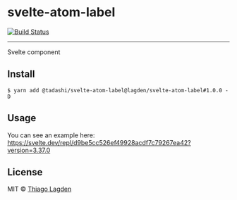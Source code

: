 # svelte-atom-label

[![Build Status][ci-img]][ci]


[ci-img]:  https://github.com/lagden/svelte-atom-label/workflows/Node.js%20CI/badge.svg
[ci]:      https://github.com/lagden/svelte-atom-label/actions?query=workflow%3A%22Node.js+CI%22

---

Svelte component

## Install

```
$ yarn add @tadashi/svelte-atom-label@lagden/svelte-atom-label#1.0.0 -D
```

## Usage

You can see an example here: https://svelte.dev/repl/d9be5cc526ef49928acdf7c79267ea42?version=3.37.0


## License

MIT © [Thiago Lagden](https://github.com/lagden)

